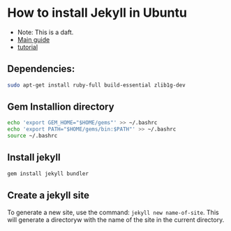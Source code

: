 # How to install Jekyll in Ubuntu

* Note: This is a daft. 
* [Main guide](https://jekyllrb.com/docs/installation/ubuntu/)
* [tutorial](https://kinsta.com/blog/jekyll-static-site/)

## Dependencies:

```bash
sudo apt-get install ruby-full build-essential zlib1g-dev
```

## Gem Installion directory 

```bash
echo 'export GEM_HOME="$HOME/gems"' >> ~/.bashrc
echo 'export PATH="$HOME/gems/bin:$PATH"' >> ~/.bashrc
source ~/.bashrc
```

## Install jekyll

```bash
gem install jekyll bundler
```

## Create a jekyll site

To generate a new site, use the command: `jekyll new name-of-site`. This will generate a directoryw with the name of the site in the current directory.

## 